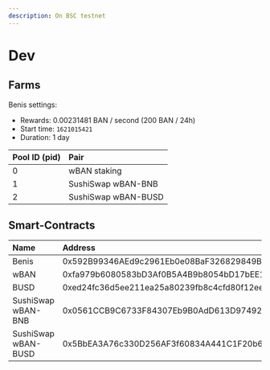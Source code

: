 ```yaml
---
description: On BSC testnet
---
```


# Dev

## Farms

Benis settings:

* Rewards: 0.00231481 BAN / second \(200 BAN / 24h\)
* Start time: `1621015421`
* Duration: 1 day

| Pool ID \(pid\) | Pair |
| :--- | :--- |
| 0 | wBAN staking |
| 1 | SushiSwap wBAN-BNB |
| 2 | SushiSwap wBAN-BUSD |

## Smart-Contracts

| Name | Address |
| :--- | :--- |
| Benis | 0x592B99346AEd9c2961Eb0e08BaF326829849B7B1 |
| wBAN | 0xfa979b6080583bD3Af0B5A4B9b8054bD17bEE1B7 |
| BUSD | 0xed24fc36d5ee211ea25a80239fb8c4cfd80f12ee |
| SushiSwap wBAN-BNB | 0x0561CCB9C6733F84307Eb9B0AdD613D974927c08 |
| SushiSwap wBAN-BUSD | 0x5BbEA3A76c330D256AF3f60834A441C1F20b6d6b |

